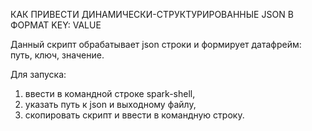 КАК ПРИВЕСТИ ДИНАМИЧЕСКИ-СТРУКТУРИРОВАННЫЕ JSON 
В ФОРМАТ KEY: VALUE

Данный скрипт обрабатывает json строки и формирует датафрейм: путь, ключ, значение.

Для запуска:

1. ввести в командной строке spark-shell,
2. указать путь к json и выходному файлу,
3. скопировать скрипт и ввести в командную строку.

